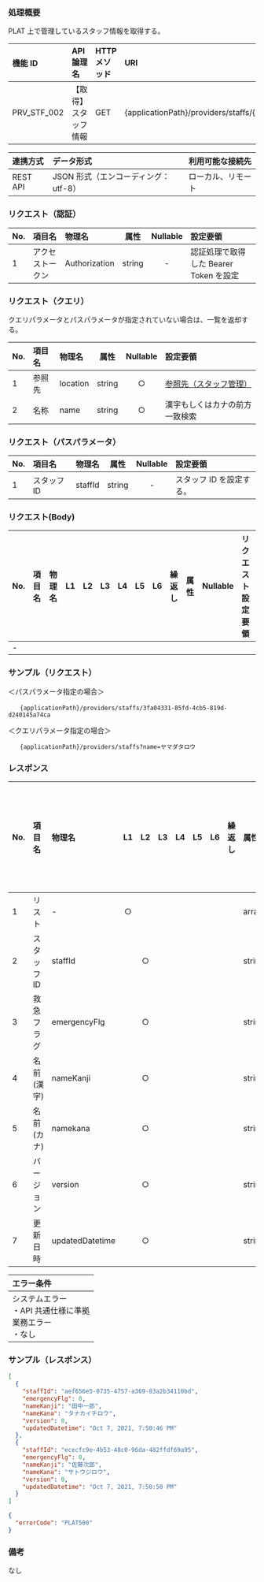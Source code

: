 ### 処理概要

PLAT 上で管理しているスタッフ情報を取得する。

| 機能 ID     | API 論理名    | HTTP メソッド | URI                                          |
| :---------- |:-----------| :------------ | :------------------------------------------- |
| PRV_STF_002 | 【取得】スタッフ情報 | GET           | {applicationPath}/providers/staffs/{staffId} |

| 連携方式 | データ形式                           | 利用可能な接続先   |
| :------- | :----------------------------------- | :----------------- |
| REST API | JSON 形式（エンコーディング：utf-8） | ローカル、リモート |

### リクエスト（認証）

| No. | 項目名           | 物理名        |  属性  | Nullable | 設定要領                               |
| :-- | :--------------- | :------------ | :----: | :------: | :------------------------------------- |
| 1   | アクセストークン | Authorization | string |    -     | 認証処理で取得した Bearer Token を設定 |

### リクエスト（クエリ）

クエリパラメータとパスパラメータが指定されていない場合は、一覧を返却する。

| No. | 項目名 | 物理名 |  属性  | Nullable | 設定要領                                                   |
| :-- | :----- | :----- | :----: | :------: |:-------------------------------------------------------|
| 1   | 参照先     | location            | string |    ○     | [参照先（スタッフ管理）](../../../API_Domain_Definition_Table.md) |
| 2   | 名称   | name   | string |    ○     | 漢字もしくはカナの前方一致検索                                        |

### リクエスト（パスパラメータ）

| No. | 項目名      | 物理名  |  属性  | Nullable | 設定要領                                                                 |
| :-- | :---------- | :------ | :----: | :------: | :----------------------------------------------------------------------- |
| 1   | スタッフ ID | staffId | string |    -     | スタッフ ID を設定する。|

### リクエスト(Body)

| No. | 項目名 | 物理名 | L1  | L2  | L3  | L4  | L5  | L6  | 繰返し | 属性 | Nullable | リクエスト設定要領 |
| :-- | :----- | :----- | :-: | :-: | :-: | :-: | :-: | :-: | :----- | :--- | :------- | :----------------- |
| -   |        |        |     |     |     |     |     |     |        |      |          |                    |

### サンプル（リクエスト）

＜パスパラメータ指定の場合＞

```
　　{applicationPath}/providers/staffs/3fa04331-85fd-4cb5-819d-d240145a74ca
```

＜クエリパラメータ指定の場合＞

```
　　{applicationPath}/providers/staffs?name=ヤマダタロウ
```

### レスポンス

| No. | 項目名      | 物理名          | L1  | L2  | L3  | L4  | L5  | L6  | 繰返し | 属性   | Nullable | レスポンス設定要領 |
| :-- | :---------- | :-------------- | :-: | :-: | :-: | :-: | :-: | :-: | :----- | :----- | :------- | :----------------- |
| 1   | リスト      | -               |  ○  |     |     |     |     |     |        | array  | -        |                    |
| 2   | スタッフ ID | staffId         |     |  ○  |     |     |     |     |        | string | -        |                    |
| 3   | 救急フラグ  | emergencyFlg    |     |  ○  |     |     |     |     |        | string | -        | [救急フラグ](../../../API_Domain_Definition_Table.md)      |
| 4   | 名前(漢字)  | nameKanji       |     |  ○  |     |     |     |     |        | string | -        |                    |
| 5   | 名前(カナ)  | namekana        |     |  ○  |     |     |     |     |        | string | -        |                    |
| 6   | バージョン  | version         |     |  ○  |     |     |     |     |        | string | -        |                    |
| 7   | 更新日時    | updatedDatetime |     |  ○  |     |     |     |     |        | string | -        |                    |

| エラー条件                                                        |
| :---------------------------------------------------------------- |
| システムエラー<br/>・API 共通仕様に準拠<br/>業務エラー<br/>・なし |

### サンプル（レスポンス）

```json title="正常終了"
[
  {
    "staffId": "aef656e5-0735-4757-a369-83a2b34110bd",
    "emergencyFlg": 0,
    "nameKanji": "田中一郎",
    "nameKana": "タナカイチロウ",
    "version": 0,
    "updatedDatetime": "Oct 7, 2021, 7:50:46 PM"
  },
  {
    "staffId": "ececfc9e-4b53-48c0-96da-482ffdf69a95",
    "emergencyFlg": 0,
    "nameKanji": "佐藤次郎",
    "nameKana": "サトウジロウ",
    "version": 0,
    "updatedDatetime": "Oct 7, 2021, 7:50:50 PM"
  }
]
```

```json title="異常終了"
{
  "errorCode": "PLAT500"
}
```

### 備考

なし
